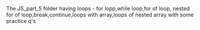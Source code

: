 The JS_part_5 folder having loops - for lopp,while loop,for of loop, nested for of loop,break,continue,loops with array,loops of nested array with some practice q's
